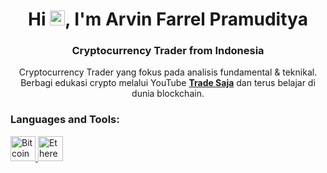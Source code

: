 <h1 align="center">Hi <img src="https://qpluspicture.oss-cn-beijing.aliyuncs.com/6LjjQA/Hi.gif" alt="Hi" width="24"/>, I'm Arvin Farrel Pramuditya</h1>
<h3 align="center">Cryptocurrency Trader from Indonesia</h3>

<p align="center">
   Cryptocurrency Trader yang fokus pada analisis fundamental & teknikal. Berbagi edukasi crypto melalui YouTube <a href="https://www.youtube.com/@tradesaja" target="_blank" rel="noreferrer">
    <strong>Trade Saja</strong></a> dan terus belajar di dunia blockchain. 
</p>

<h3 align="left">Languages and Tools:</h3>
<p align="left">
  <a href="https://bitcoin.org/en/" target="_blank" rel="noreferrer">
    <img src="https://upload.wikimedia.org/wikipedia/commons/4/46/Bitcoin.svg" alt="Bitcoin" width="40" height="40"/>
  </a>
  <a href="https://ethereum.org/en/" target="_blank" rel="noreferrer">
    <img src="https://upload.wikimedia.org/wikipedia/commons/0/05/Ethereum_logo_2014.svg" alt="Ethereum" width="40" height="40"/>
  </a>
</p>
